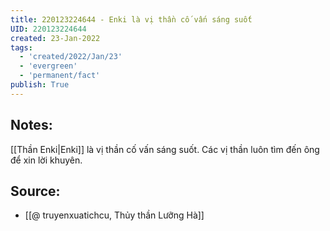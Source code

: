 ```yaml
---
title: 220123224644 - Enki là vị thần cố vấn sáng suốt
UID: 220123224644
created: 23-Jan-2022
tags:
  - 'created/2022/Jan/23'
  - 'evergreen'
  - 'permanent/fact'
publish: True
---
```

## Notes:
[[Thần Enki|Enki]] là vị thần cố vấn sáng suốt. Các vị thần luôn tìm đến ông để xin lời khuyên.

## Source:
- [[@ truyenxuatichcu, Thủy thần Lưỡng Hà]]


